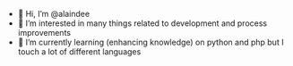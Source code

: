 - 👋 Hi, I’m @alaindee
- 👀 I’m interested in many things related to development and process improvements
- 🌱 I’m currently learning (enhancing knowledge) on python and php but I touch a lot of different languages
<!--- 💞️ I’m looking to collaborate on ...
- 📫 How to reach me. --->

<!---
alaindee/alaindee is a ✨ special ✨ repository because its `README.md` (this file) appears on your GitHub profile.
You can click the Preview link to take a look at your changes.
--->
